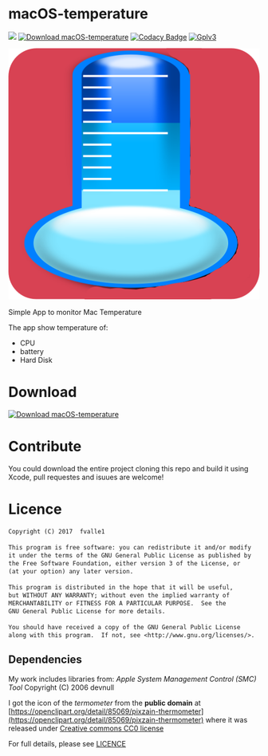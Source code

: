 # macOS-temperature
![](https://img.shields.io/github/release/qubyte/rubidium.svg)
[![Download macOS-temperature](https://img.shields.io/sourceforge/dm/macos-temperature.svg)](https://sourceforge.net/projects/macos-temperature/files/latest/download)
[![Codacy Badge](https://api.codacy.com/project/badge/Grade/ec527ea9c3b0443fa2fbf020a474ad0f)](https://www.codacy.com/app/fvalle1/macOS-temperature?utm_source=github.com&amp;utm_medium=referral&amp;utm_content=fvalle1/macOS-temperature&amp;utm_campaign=Badge_Grade)
[![Gplv3](https://img.shields.io/badge/license-GPLv3-blue.svg)](https://www.gnu.org/licenses/)

![Icon](Temperature.png)

Simple App to monitor Mac Temperature

The app show temperature of:
- CPU
- battery
- Hard Disk

# Download

[![Download macOS-temperature](https://a.fsdn.com/con/app/sf-download-button)](https://sourceforge.net/projects/macos-temperature/files/latest/download)

# Contribute

You could download the entire project cloning this repo and build it using Xcode, pull requestes and isuues are welcome!

# Licence
    Copyright (C) 2017  fvalle1

    This program is free software: you can redistribute it and/or modify
    it under the terms of the GNU General Public License as published by
    the Free Software Foundation, either version 3 of the License, or
    (at your option) any later version.

    This program is distributed in the hope that it will be useful,
    but WITHOUT ANY WARRANTY; without even the implied warranty of
    MERCHANTABILITY or FITNESS FOR A PARTICULAR PURPOSE.  See the
    GNU General Public License for more details.

    You should have received a copy of the GNU General Public License
    along with this program.  If not, see <http://www.gnu.org/licenses/>.

## Dependencies
My work includes libraries from:
*Apple System Management Control (SMC) Tool*
Copyright (C) 2006 devnull

I got the icon of the *termometer* from the **public domain** at [https://openclipart.org/detail/85069/pixzain-thermometer](https://openclipart.org/detail/85069/pixzain-thermometer) where it was released under [Creative commons CC0 license](https://creativecommons.org/publicdomain/zero/1.0/)

For full details, please see [LICENCE](LICENCE)
